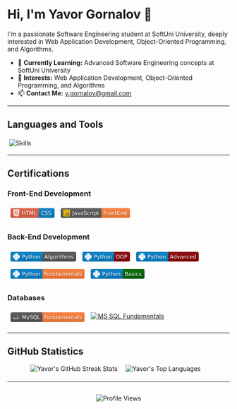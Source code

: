 # Hi, I'm Yavor Gornalov 👋

I'm a passionate Software Engineering student at SoftUni University, deeply interested in Web Application Development, Object-Oriented Programming, and Algorithms. 

- 🌱 **Currently Learning:** Advanced Software Engineering concepts at SoftUni University
- 🔭 **Interests:** Web Application Development, Object-Oriented Programming, and Algorithms
- 📫 **Contact Me:** y.gornalov@gmail.com

---

## Languages and Tools

<div>
  <img src="https://skillicons.dev/icons?i=cs,dotnet,py,js,html,css,mysql,postgres,visualstudio,pycharm,vscode,github" alt="Skills" style="display: inline-block; margin: 0.25em;">
</div>

---

## Certifications

### Front-End Development
<div style="display: flex; flex-wrap: wrap;">
  <a href="./certificates/html_css_cert.jpeg">
    <img src="./badges/html_css_badge.svg" alt="HTML & CSS" height="22px" style="margin: 0.5em;">
  </a>
  <a href="./certificates/js_front_end_cert.jpeg">
    <img src="./badges/js_front_end_badge.svg" alt="JavaScript Front-End" height="22px" style="margin: 0.5em;">
  </a>
</div>

### Back-End Development
<div style="display: flex; flex-wrap: wrap;">
  <a href="./certificates/python_algorithms_cert.jpeg">
    <img src="./badges/python_algorithms_badge.svg" alt="Algorithms" height="22px" style="margin: 0.5em;">
  </a>
  <a href="./certificates/python_oop_cert.jpeg">
    <img src="./badges/python_oop_badge.svg" alt="Python OOP" height="22px" style="margin: 0.5em;">
  </a>
  <a href="./certificates/python_advanced_cert.jpeg">
    <img src="./badges/python_advanced_badge.svg" alt="Python Advanced" height="22px" style="margin: 0.5em;">
  </a>
  <a href="./certificates/python_fundamentals_cert.jpeg">
    <img src="./badges/python_fundamentals_badge.svg" alt="Python Fundamentals" height="22px" style="margin: 0.5em;">
  </a>
  <a href="./certificates/python_basics_cert.jpeg">
    <img src="./badges/python_basics_badge.svg" alt="Python Basics" height="22px" style="margin: 0.5em;">
  </a>
</div>

### Databases
<div style="display: flex; flex-wrap: wrap;">
  <a href="./certificates/mysql_fundamentals_cert.jpeg">
    <img src="./badges/mysql_fundamentals_badge.svg" alt="MySQL Fundamentals" height="22px" style="margin: 0.5em;">
  </a>
  <a href="./certificates/mssql_fundamentals_cert.jpeg">
    <img src="https://img.shields.io/badge/MS%20SQL-Fundamentals-orange?logo=microsoftsqlserver&labelColor=darkgreen&logoColor=white&style=flat" alt="MS SQL Fundamentals" height="22px" style="margin: 0.5em;">
  </a>
</div>

---

## GitHub Statistics

<div align="center">
  <img height="180" src="https://streak-stats.demolab.com?user=yavor-gornalov&theme=dark&border_radius=4.4&background=45%2C09131B%2C09131B&border=0C1A25" alt="Yavor's GitHub Streak Stats" style="padding-right: 1em; padding-bottom: 0.5em;">
  <img height="180" src="https://github-readme-stats-git-masterrstaa-rickstaa.vercel.app/api/top-langs/?username=yavor-gornalov&layout=compact&hide_border=false&title_color=ff652f&icon_color=FFE400&bg_color=09131B&text_color=ffffff&border_color=0c1a25" alt="Yavor's Top Languages" style="padding-right: 1em; padding-bottom: 0.5em;">
</div>

---

<div align="center">
  <img src="https://komarev.com/ghpvc/?username=yavor-gornalov&style=flat-square" alt="Profile Views" style="padding-top: 1em; padding-bottom: 1em;">
</div>
